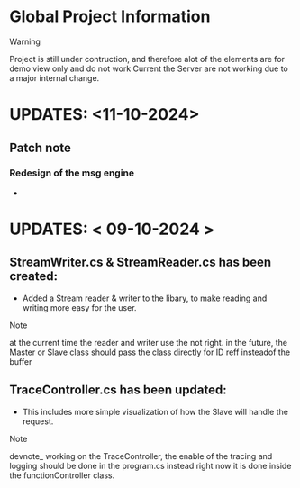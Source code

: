 # Global Project Information
> [!WARNING]
> Project is still under contruction, and therefore alot of the elements are for demo view only and do not work
> Current the Server are not working due to a major internal change.


# UPDATES: <11-10-2024>
  ## Patch note
  ### Redesign of the msg engine
  - 


# UPDATES: < 09-10-2024 >
## StreamWriter.cs & StreamReader.cs has been created:
  - Added a Stream reader & writer to the libary, to make reading and writing more easy for the user.

  >[!NOTE]
  > at the current time the reader and writer use the not right. in the future, the Master or Slave class should pass the class directly for ID reff insteadof the buffer

## TraceController.cs has been updated:
  - This includes more simple visualization of how the Slave will handle the request.

  > [!NOTE]
  > devnote_ working on the TraceController, the enable of the tracing and logging should be done in the program.cs instead right now it is done inside the functionController class.
